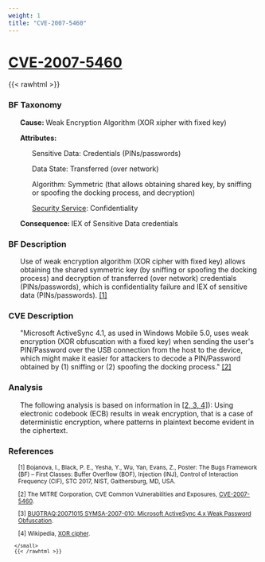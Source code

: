 ```yaml
---
weight: 1
title: "CVE-2007-5460"
---
```

# [CVE-2007-5460](https://cve.mitre.org/cgi-bin/cvename.cgi?name=CVE-2007-5460)

{{< rawhtml >}}
<p>
        <h3>BF Taxonomy</h3>
      </p>
      <ul><strong>Cause: </strong>
        <sub-cause>Weak Encryption Algorithm</sub-cause> (XOR xipher with fixed key)
      </ul>
      <ul><strong>Attributes: </strong>
        <ul>Sensitive Data: <attribute>Credentials</attribute> (PINs/passwords)</ul>
        <ul>Data State: <attribute>Transferred </attribute>(over network)</ul>
        <ul>Algorithm: <attribute>Symmetric </attribute>(that allows obtaining shared key, by sniffing or spoofing the
          docking process, and decryption)</ul>
        <ul><u>Security Service</u>: <attribute>Confidentiality</attribute>
        </ul>
      </ul>
      <ul><strong>Consequence: </strong>
        <consequence>IEX of Sensitive Data</consequence> credentials
      </ul>
      <p>
        <h3>BF Description</h3>
      </p>
      <ul>Use of <sub-cause>weak encryption algorithm</sub-cause> (XOR cipher with fixed key) allows obtaining the
        shared <attribute>symmetric</attribute> key (by sniffing or spoofing the docking process) and decryption of
        <attribute>transferred</attribute> (over network) <attribute>credentials</attribute> (PINs/passwords), which is
        <attribute>confidentiality</attribute> failure and <consequence>IEX of sensitive data</consequence>
        (PINs/passwords). <a href="#ref">[1]</a></ul>
      <p>
        <h3>CVE Description</h3>
      </p>
      <p>
      <ul>"Microsoft ActiveSync 4.1, as used in Windows Mobile 5.0, uses weak encryption (XOR obfuscation with a fixed
        key) when sending the user's PIN/Password over the USB connection from the host to the device, which might make
        it easier for attackers to decode a PIN/Password obtained by (1) sniffing or (2) spoofing the docking process."
        <a href="#ref">[2]</a></ul>
      </p>
      <p>
        <h3>Analysis</h3>
      </p>
      <p>
      <ul>The following analysis is based on information in <a href="#ref">[2, 3, 4]</a>): Using electronic codebook
        (ECB) results in weak encryption, that is a case of deterministic encryption, where patterns in plaintext become
        evident in the ciphertext.</ul>
      </p>

<p class="">
        <h3><a name="ref">References</a></h3>
      </p>
      <small>
        <ul>[1] Bojanova, I., Black, P. E., Yesha, Y., Wu, Yan, Evans, Z., Poster: The Bugs Framework (BF) – First
          Classes: Buffer Overflow (BOF), Injection (INJ), Control of Interaction Frequency (CIF), STC 2017, NIST,
          Gaithersburg, MD, USA.</ul>
        <ul>[2] The MITRE Corporation, CVE Common Vulnerabilities and Exposures, <a target="_blank"
            href="http://cve.mitre.org/cgi-bin/cvename.cgi?name=CVE-2007-5460">CVE-2007-5460</a>.</ul>
        <ul>[3] <a target="_blank" href="http://www.securityfocus.com/archive/1/archive/1/482299/100/0/threaded">
            BUGTRAQ:20071015 SYMSA-2007-010: Microsoft ActiveSync 4.x Weak Password Obfuscation</a>.</ul>
        <ul>[4] Wikipedia, <a target="_blank" href="https://en.wikipedia.org/wiki/XOR_cipher">XOR cipher</a>.</ul>

      </small>
      {{< /rawhtml >}}